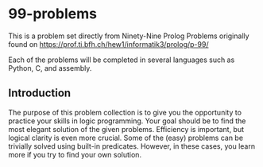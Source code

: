 # 99-problems
This is a problem set directly from Ninety-Nine Prolog Problems originally found on https://prof.ti.bfh.ch/hew1/informatik3/prolog/p-99/

Each of the problems will be completed in several languages such as Python, C, and assembly.

## Introduction

The purpose of this problem collection is to give you the opportunity to practice your skills in logic programming.
Your goal should be to find the most elegant solution of the given problems. 
Efficiency is important, but logical clarity is even more crucial. 
Some of the (easy) problems can be trivially solved using built-in predicates. 
However, in these cases, you learn more if you try to find your own solution.
